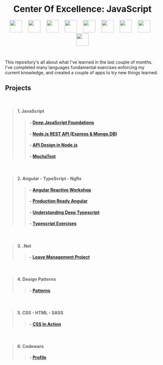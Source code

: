 <h1 align="center">Center Of Excellence: JavaScript</h1>
<p align="center">
    <img src="https://upload.wikimedia.org/wikipedia/commons/thumb/9/99/Unofficial_JavaScript_logo_2.svg/2048px-Unofficial_JavaScript_logo_2.svg.png" width="40" />
    &nbsp;&nbsp;&nbsp;
    <img src="https://iconape.com/wp-content/png_logo_vector/typescript.png" width="40" />
    &nbsp;&nbsp;&nbsp;
    <img src="https://encrypted-tbn0.gstatic.com/images?q=tbn:ANd9GcQMqzMqxo3FdmgI207Z1QuXm6ndnJxp7QGm_g&amp;usqp=CAU" width="40" />
    &nbsp;&nbsp;&nbsp;
    <img src="https://avatars2.githubusercontent.com/u/16272733?v=3&amp;s=200" width="40" />
    &nbsp;&nbsp;&nbsp;
    <img src="https://upload.wikimedia.org/wikipedia/commons/thumb/a/a3/.NET_Logo.svg/456px-.NET_Logo.svg.png" width="40" />
    &nbsp;&nbsp;&nbsp;
    <img src="https://midu.dev/images/tags/node.png" width="40" /> 
    &nbsp;&nbsp;&nbsp;
    <img src="https://cdn.pixabay.com/photo/2017/08/05/11/16/logo-2582747_960_720.png" width="40" /> 
    &nbsp;&nbsp;&nbsp;
    <img src="https://cdn3.iconfinder.com/data/icons/logos-and-brands-adobe/512/288_Sass-512.png" width="40" /> 
    &nbsp;&nbsp;&nbsp;
    <img src="https://docs.codewars.com/logo.svg" width="40" /> 
</p>
<br/>

This repository's all about what I've learned in the last couple of
months. I've completed many languages fundamental exercises enforcing my
current knowledge, and created a couple of apps to try new things
learned.

## Projects 
<br/>

>#### 1. JavaScript 
>>#### - [Deep JavaScript Foundations](https://github.com/Unosquare-CoE-JavaScript/gabriel-medina/tree/main/Deep%20Javascript)
>>#### - [Node.js REST API (Express & Mongo.DB)](https://github.com/Unosquare-CoE-JavaScript/gabriel-medina/tree/dev/NODE-Projects/Node.js%20REST%20API%20with%20Express%20%26%20MongoDB%20-%20Solid%20Architecture)
>>#### - [API Design in Node.js](https://github.com/Unosquare-CoE-JavaScript/gabriel-medina/tree/dev/NODE-Projects/API-Design-in-Node.js/api-design-node-v3)
>>#### - [MochaTest](https://github.com/Unosquare-CoE-JavaScript/gabriel-medina/tree/dev/NODE-Projects/MochaTest)

<br/>

>#### 2. Angular - TypeScript - NgRx
>>#### - [Angular Reactive Workshop](https://github.com/Unosquare-CoE-JavaScript/gabriel-medina/tree/dev/AngularNgRx)
>>#### - [Production Ready Angular](https://github.com/Unosquare-CoE-JavaScript/gabriel-medina/tree/dev/Production-Angular/fem-production-angular)
>>#### - [Understanding Deep Typescript](https://github.com/Unosquare-CoE-JavaScript/gabriel-medina/tree/dev/TS%20Course)
>>#### - [Typescript Exercises](https://github.com/Unosquare-CoE-JavaScript/gabriel-medina/tree/dev/CodingChallengeLib)

<br/>

>#### 3. .Net
>>#### - [Leave Management Project](https://github.com/Unosquare-CoE-JavaScript/gabriel-medina/tree/dev/Net%20Learning%20Path%20and%20Practice%20Project/leave-management)

<br/>

>#### 4. Design Patterns
>>#### - [Patterns]()

<br/>

>#### 5. CSS - HTML - SASS
>>#### - [CSS In Action](https://github.com/Unosquare-CoE-JavaScript/gabriel-medina/tree/dev/CSS/css-in-action)

<br/>

>#### 6. Codewars
>>#### - [Profile](https://www.codewars.com/users/GMUNOSQUARE)
